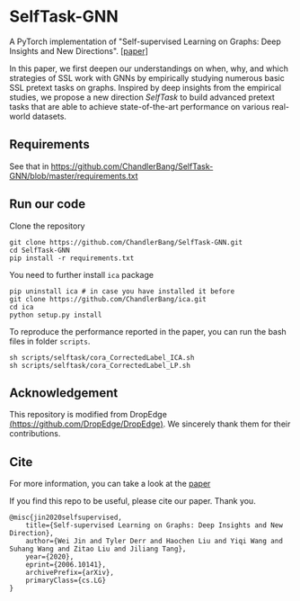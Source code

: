 # SelfTask-GNN
A PyTorch implementation of "Self-supervised Learning on Graphs: Deep Insights and New Directions". [[paper]](https://arxiv.org/abs/2006.10141)  

In this paper, we first deepen our understandings on when, why, and which strategies of SSL work with GNNs by empirically studying numerous basic SSL pretext tasks on graphs. Inspired by deep insights from the empirical studies, we propose a new direction *SelfTask* to build advanced pretext tasks that are able to achieve state-of-the-art performance on various real-world datasets.

## Requirements
See that in https://github.com/ChandlerBang/SelfTask-GNN/blob/master/requirements.txt

## Run our code
Clone the repository
```
git clone https://github.com/ChandlerBang/SelfTask-GNN.git
cd SelfTask-GNN
pip install -r requirements.txt
```
You need to further install `ica` package
```
pip uninstall ica # in case you have installed it before
git clone https://github.com/ChandlerBang/ica.git 
cd ica
python setup.py install
```

To reproduce the performance reported in the paper, you can run the bash files in folder `scripts`. 
```
sh scripts/selftask/cora_CorrectedLabel_ICA.sh
sh scripts/selftask/cora_CorrectedLabel_LP.sh
```


## Acknowledgement
This repository is modified from DropEdge [(https://github.com/DropEdge/DropEdge)](https://github.com/DropEdge/DropEdge). We sincerely thank them for their contributions.

## Cite
For more information, you can take a look at the [paper](https://arxiv.org/abs/2006.10141) 

If you find this repo to be useful, please cite our paper. Thank you.
```
@misc{jin2020selfsupervised,
    title={Self-supervised Learning on Graphs: Deep Insights and New Direction},
    author={Wei Jin and Tyler Derr and Haochen Liu and Yiqi Wang and Suhang Wang and Zitao Liu and Jiliang Tang},
    year={2020},
    eprint={2006.10141},
    archivePrefix={arXiv},
    primaryClass={cs.LG}
}
```

